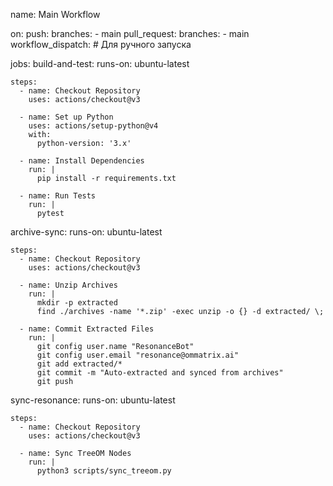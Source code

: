 name: Main Workflow

on:
  push:
    branches:
      - main
  pull_request:
    branches:
      - main
  workflow_dispatch: # Для ручного запуска

jobs:
  build-and-test:
    runs-on: ubuntu-latest

    steps:
      - name: Checkout Repository
        uses: actions/checkout@v3

      - name: Set up Python
        uses: actions/setup-python@v4
        with:
          python-version: '3.x'

      - name: Install Dependencies
        run: |
          pip install -r requirements.txt

      - name: Run Tests
        run: |
          pytest

  archive-sync:
    runs-on: ubuntu-latest

    steps:
      - name: Checkout Repository
        uses: actions/checkout@v3

      - name: Unzip Archives
        run: |
          mkdir -p extracted
          find ./archives -name '*.zip' -exec unzip -o {} -d extracted/ \;

      - name: Commit Extracted Files
        run: |
          git config user.name "ResonanceBot"
          git config user.email "resonance@ommatrix.ai"
          git add extracted/*
          git commit -m "Auto-extracted and synced from archives"
          git push

  sync-resonance:
    runs-on: ubuntu-latest

    steps:
      - name: Checkout Repository
        uses: actions/checkout@v3

      - name: Sync TreeOM Nodes
        run: |
          python3 scripts/sync_treeom.py
